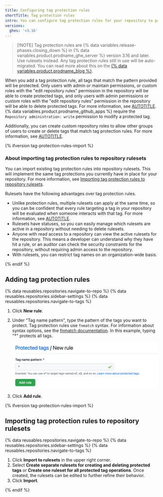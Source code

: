 ```yaml
---
title: Configuring tag protection rules
shortTitle: Tag protection rules
intro: You can configure tag protection rules for your repository to prevent contributors from creating or deleting tags.
versions:
  ghes: '<3.16'
---
```


>[!NOTE] Tag protection rules are {% data variables.release-phases.closing_down %} in {% data variables.product.prodname_ghe_server %} version 3.16 and later. Use rulesets instead. Any tag protection rules still in use will be auto-migrated. You can read more about this on the [{% data variables.product.prodname_blog %}](https://github.blog/changelog/2024-05-29-sunset-notice-tag-protections).

When you add a tag protection rule, all tags that match the pattern provided will be protected. Only users with admin or maintain permissions, or custom roles with the "edit repository rules" permission in the repository will be able to create protected tags, and only users with admin permissions or custom roles with the "edit repository rules" permission in the repository will be able to delete protected tags. For more information, see [AUTOTITLE](/organizations/managing-user-access-to-your-organizations-repositories/managing-repository-roles/repository-roles-for-an-organization#permissions-for-each-role). {% data variables.product.prodname_github_apps %} require the `Repository administration: write` permission to modify a protected tag.

Additionally, you can create custom repository roles to allow other groups of users to create or delete tags that match tag protection rules. For more information, see [AUTOTITLE](/organizations/managing-user-access-to-your-organizations-repositories/managing-repository-roles/managing-custom-repository-roles-for-an-organization).

{% ifversion tag-protection-rules-import %}

### About importing tag protection rules to repository rulesets

You can import existing tag protection rules into repository rulesets. This will implement the same tag protections you currently have in place for your repository. For more information, see [Importing tag protection rules to repository rulesets](#importing-tag-protection-rules-to-repository-rulesets).

Rulesets have the following advantages over tag protection rules.

* Unlike protection rules, multiple rulesets can apply at the same time, so you can be confident that every rule targeting a tag in your repository will be evaluated when someone interacts with that tag. For more information, see [AUTOTITLE](/repositories/configuring-branches-and-merges-in-your-repository/managing-rulesets/about-rulesets#about-rule-layering).
* Rulesets have statuses, so you can easily manage which rulesets are active in a repository without needing to delete rulesets.
* Anyone with read access to a repository can view the active rulesets for the repository. This means a developer can understand why they have hit a rule, or an auditor can check the security constraints for the repository, without requiring admin access to the repository.
* With rulesets, you can restrict tag names on an organization-wide basis.

{% endif %}

## Adding tag protection rules

{% data reusables.repositories.navigate-to-repo %}
{% data reusables.repositories.sidebar-settings %}
{% data reusables.repositories.navigate-to-tags %}
1. Click **New rule**.
1. Under "Tag name pattern", type the pattern of the tags you want to protect. Tag protection rules use `fnmatch` syntax. For information about syntax options, see the [fnmatch documentation](https://ruby-doc.org/core-2.5.1/File.html#method-c-fnmatch). In this example, typing "\*" protects all tags.

   ![Screenshot of the "Protected tags / New rule" page. The example pattern `*` is shown with the "Add rule" button. ](/assets/images/help/repository/tag-protection-rule.png)

1. Click **Add rule**.

{% ifversion tag-protection-rules-import %}

## Importing tag protection rules to repository rulesets

{% data reusables.repositories.navigate-to-repo %}
{% data reusables.repositories.sidebar-settings %}
{% data reusables.repositories.navigate-to-tags %}
1. Click **Import to rulesets** in the upper right corner.
1. Select **Create separate rulesets for creating and deleting protected tags** or **Create one ruleset for all protected tag operations**. Once created, the rulesets can be edited to further refine their behavior.
1. Click **Import**.

{% endif %}
